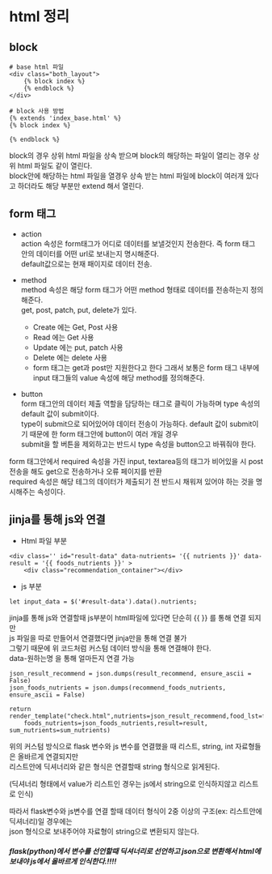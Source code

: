html 정리
=============

block
-------------
```
# base html 파일
<div class="both_layout">
    {% block index %}
    {% endblock %}
</div>

# block 사용 방법
{% extends 'index_base.html' %}
{% block index %}

{% endblock %}
```
block의 경우 상위 html 파일을 상속 받으며 block의 해당하는 파일이 열리는 경우 상위 html 파일도 같이 열린다.  
block안에 해당하는 html 파일을 열경우 상속 받는 html 파일에 block이 여러개 있다고 하더라도 해당 부분만 extend 해서 열린다.  
  
form 태그 
-------------
* action  
action 속성은 form태그가 어디로 데이터를 보낼것인지 전송한다. 즉 form 태그 안의 데이터를 어떤 url로 보내는지 명시해준다.  
default값으로는 현재 패이지로 데이터 전송.  

* method  
method 속성은 해당 form 태그가 어떤 method 형태로 데이터를 전송하는지 정의해준다.  
get, post, patch, put, delete가 있다.  
  - Create 에는 Get, Post 사용   
  - Read 에는 Get 사용  
  - Update 에는 put, patch 사용  
  - Delete 에는 delete 사용  
  - form 태그는 get과 post만 지원한다고 한다 그래서 보통은 form 태그 내부에 input 태그들의 value 속성에 해당 method를 정의해준다.  

* button  
form 태그안의 데이터 제출 역할을 담당하는 태그로 클릭이 가능하며 type 속성의 default 값이 submit이다.  
type이 submit으로 되어있어야 데이터 전송이 가능하다. default 값이 submit이기 때문에 한 form 태그안에 button이 여러 개일 경우  
submit을 할 버튼을 제외하고는 반드시 type 속성을 button으고 바꿔줘야 한다.  
  
form 태그안에서 required 속성을 가진 input, textarea등의 태그가 비어있을 시 post 전송을 해도 get으로 전송하거나 오류 페이지를 반환  
required 속성은 해당 테그의 데이터가 제출되기 전 반드시 채워져 있어야 하는 것을 명시해주는 속성이다.  

jinja를 통해 js와 연결
-------------
* Html 파일 부분
```
<div class='' id="result-data" data-nutrients= '{{ nutrients }}' data-result = '{{ foods_nutrients }}' >
    <div class="recommendation_container"></div>
```
* js 부분
```
let input_data = $('#result-data').data().nutrients;
```
jinja를 통해 js와 연결할때 js부분이 html파일에 있다면 단순히 {{ }} 를 통해 연결 되지만  
js 파일을 따로 만들어서 연결했다면 jinja만을 통해 연결 불가  
그렇기 때문에 위 코드처럼 커스텀 데이터 방식을 통해 연결해야 한다.  
data-원하는명 을 통해 얼마든지 연결 가능  

```
json_result_recommend = json.dumps(result_recommend, ensure_ascii = False)
json_foods_nutrients = json.dumps(recommend_foods_nutrients, ensure_ascii = False)

return render_template("check.html",nutrients=json_result_recommend,food_lst=food_lst,\
    foods_nutrients=json_foods_nutrients,result=result, sum_nutrients=sum_nutrients)
```
위의 커스텀 방식으로 flask 변수와 js 변수를 연결했을 때 리스트, string, int 자료형들은 올바르게 연결되지만  
리스트안에 딕셔너리와 같은 형식은 연결할때 string 형식으로 읽게된다.  

(딕셔너리 형태에서 value가 리스트인 경우는 js에서 string으로 인식하지않고 리스트로 인식)  

따라서 flask변수와 js변수를 연결 할때 데이터 형식이 2중 이상의 구조(ex: 리스트안에 딕셔너리)일 경우에는  
json 형식으로 보내주어야 자료형이 string으로 변환되지 않는다.  

##### flask(python)에서 변수를 선언할때 딕셔너리로 선언하고 json으로 변환해서 html에 보내야 js에서 올바르게 인식한다.!!!!





